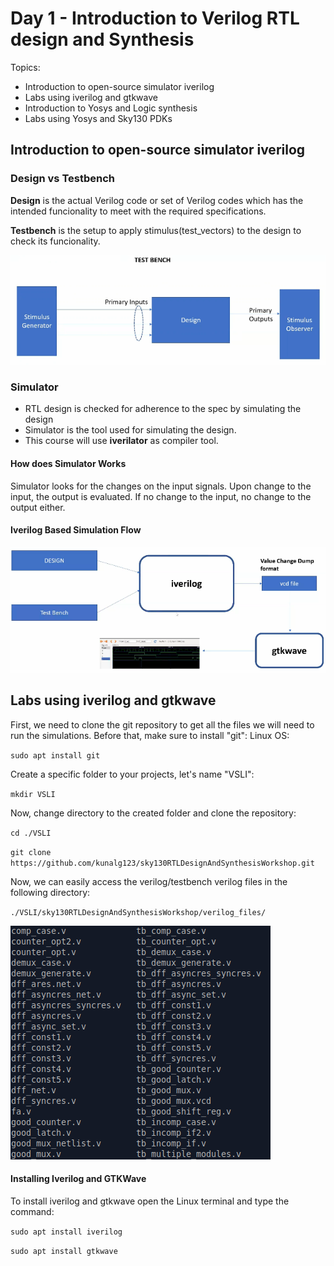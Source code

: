 #  Day 1 - Introduction to Verilog RTL design and Synthesis
Topics:
- Introduction to open-source simulator iverilog
- Labs using iverilog and gtkwave
- Introduction to Yosys and Logic synthesis
- Labs using Yosys and Sky130 PDKs
## Introduction to open-source simulator iverilog
### Design vs Testbench
**Design** is the actual Verilog code or set of Verilog codes which has the intended funcionality to meet with the required specifications.

**Testbench** is the setup to apply stimulus(test_vectors) to the design to check its funcionality.

![alt text](./img/day_img1.png "Test Bench Image")

### Simulator
* RTL design is checked for adherence to the spec by simulating the design
* Simulator is the tool used for simulating the design. 
* This course will use **iverilator** as compiler tool.
#### How does Simulator Works
Simulator looks for the changes on the input signals. Upon change to the input, the output is evaluated. If no change to the input, no change to the output either.

#### Iverilog Based Simulation Flow
![alt text](./img/day1_img2.png "Iverilog Based Simulation Flow")

## Labs using iverilog and gtkwave
First, we need to clone the git repository to get all the files we will need to run the simulations.
Before that, make sure to install "git":
Linux OS:

`sudo apt install git`

Create a specific folder to your projects, let's name "VSLI":

`mkdir VSLI`

Now, change directory to the created folder and clone the repository:

`cd ./VSLI`

`git clone https://github.com/kunalg123/sky130RTLDesignAndSynthesisWorkshop.git`

Now, we can easily access the verilog/testbench verilog files in the following directory:

`./VSLI/sky130RTLDesignAndSynthesisWorkshop/verilog_files/`

![alt text](./img/day1_img3.png "Example Files")

#### Installing Iverilog and GTKWave
To install iverilog and gtkwave open the Linux terminal and type the command:

`sudo apt install iverilog`

 `sudo apt install gtkwave`

